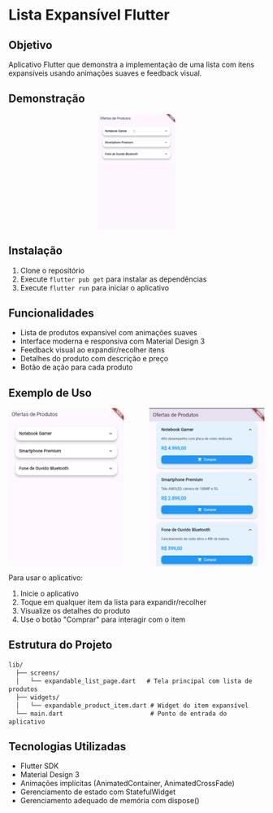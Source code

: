 # Lista Expansível Flutter

## Objetivo
Aplicativo Flutter que demonstra a implementação de uma lista com itens expansíveis usando animações suaves e feedback visual.

## Demonstração
<div style="display: flex; justify-content: center;">
  <img src="screenshots/demo.gif" alt="Demonstração da Lista Expansível" width="30%">
</div>

## Instalação
1. Clone o repositório
2. Execute `flutter pub get` para instalar as dependências
3. Execute `flutter run` para iniciar o aplicativo

## Funcionalidades
- Lista de produtos expansível com animações suaves
- Interface moderna e responsiva com Material Design 3
- Feedback visual ao expandir/recolher itens
- Detalhes do produto com descrição e preço
- Botão de ação para cada produto

## Exemplo de Uso
<div style="display: flex; justify-content: space-between;">
  <img src="screenshots/captura_de_tela_recolhido.png" alt="Exemplo de item recolhido" width="45%">
  <img src="screenshots/captura_de_tela_expandido.png" alt="Exemplo de item expandido" width="45%">
</div>

Para usar o aplicativo:
1. Inicie o aplicativo
2. Toque em qualquer item da lista para expandir/recolher
3. Visualize os detalhes do produto
4. Use o botão "Comprar" para interagir com o item

## Estrutura do Projeto
```
lib/
  ├── screens/
  │   └── expandable_list_page.dart   # Tela principal com lista de produtos
  ├── widgets/
  │   └── expandable_product_item.dart # Widget do item expansível
  └── main.dart                        # Ponto de entrada do aplicativo
```

## Tecnologias Utilizadas
- Flutter SDK
- Material Design 3
- Animações implícitas (AnimatedContainer, AnimatedCrossFade)
- Gerenciamento de estado com StatefulWidget
- Gerenciamento adequado de memória com dispose()